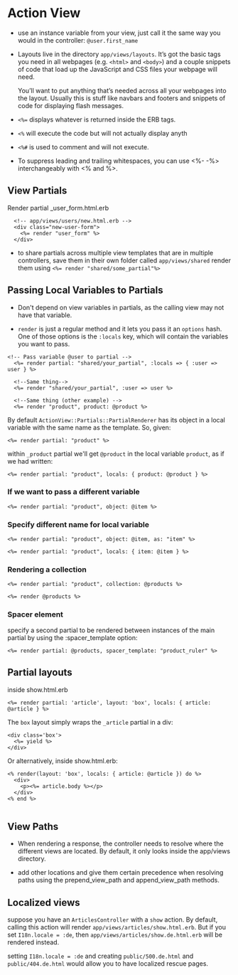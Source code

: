 # Action View

- use an instance variable from your view, just call it the same way you would in the controller: `@user.first_name` 

- Layouts live in the directory `app/views/layouts`. It’s got the basic tags you need in all webpages (e.g. `<html>` and `<body>`) and a couple snippets of code that load up the JavaScript and CSS files your webpage will need. 

  You’ll want to put anything that’s needed across all your webpages into the layout. Usually this is stuff like navbars and footers and snippets of code for displaying flash messages.

- `<%=` displays whatever is returned inside the ERB tags.
- `<%` will execute the code but will not actually display anyth
- `<%#` is used to comment and will not execute.

- To suppress leading and trailing whitespaces, you can use <%- -%> interchangeably with <% and %>.

## View Partials

Render partial _user_form.html.erb

```erb
  <!-- app/views/users/new.html.erb -->
  <div class="new-user-form">
    <%= render "user_form" %>
  </div>
```

- to share partials across multiple view templates that are in multiple controllers, save them in their own folder called `app/views/shared` render them using `<%= render "shared/some_partial"%>`

## Passing Local Variables to Partials

- Don't depend on view variables in partials, as the calling view may not have that variable.

- `render` is just a regular method and it lets you pass it an `options` hash. One of those options is the `:locals` key, which will contain the variables you want to pass.

```erb
<!-- Pass variable @user to partial -->
  <%= render partial: "shared/your_partial", :locals => { :user => user } %>

  <!--Same thing-->
  <%= render "shared/your_partial", :user => user %>

  <!--Same thing (other example) -->
  <%= render "product", product: @product %>

```

By default `ActionView::Partials::PartialRenderer` has its object in a local variable with the same name as the template. So, given:

```erb
<%= render partial: "product" %>
```

within `_product` partial we'll get `@product` in the local variable `product`, as if we had written:

```erb
<%= render partial: "product", locals: { product: @product } %>
```

### If we want to pass a different variable

```erb
<%= render partial: "product", object: @item %>
```

### Specify different name for local variable

```erb
<%= render partial: "product", object: @item, as: "item" %>

<%= render partial: "product", locals: { item: @item } %>

```

### Rendering a collection

```erb
<%= render partial: "product", collection: @products %>

<%= render @products %>
```

### Spacer element

specify a second partial to be rendered between instances of the main partial by using the :spacer_template option:

```erb
<%= render partial: @products, spacer_template: "product_ruler" %>
```

## Partial layouts

inside show.html.erb

```erb
<%= render partial: 'article', layout: 'box', locals: { article: @article } %>
```

The `box` layout simply wraps the `_article` partial in a div:

```erb
<div class='box'>
  <%= yield %>
</div>
```

Or alternatively, inside show.html.erb:

```erb
<% render(layout: 'box', locals: { article: @article }) do %>
  <div>
    <p><%= article.body %></p>
  </div>
<% end %>


```

## View Paths

- When rendering a response, the controller needs to resolve where the different views are located. By default, it only looks inside the app/views directory.

- add other locations and give them certain precedence when resolving paths using the prepend_view_path and append_view_path methods.

## Localized views

suppose you have an `ArticlesController` with a `show` action. By default, calling this action will render `app/views/articles/show.html.erb`. But if you set `I18n.locale = :de`, then `app/views/articles/show.de.html.erb` will be rendered instead.

setting `I18n.locale = :de` and creating `public/500.de.html` and `public/404.de.html` would allow you to have localized rescue pages.

